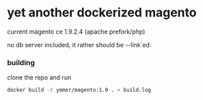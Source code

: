 # yet another dockerized magento

current magento ce 1.9.2.4 (apache prefork/php)

no db server included, it rather should be --link´ed

### building

clone the repo and run

```sh
docker build -t ymmer/magento:1.0 . > build.log
```
